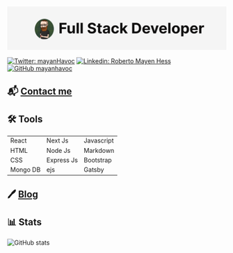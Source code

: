 <img src="./Github-cover-white-bg.png"/>

[![Twitter: mayanHavoc](https://img.shields.io/twitter/follow/mayanHavoc?style=social)](https://twitter.com/mayanHavoc)
[![Linkedin: Roberto Mayen Hess](https://img.shields.io/badge/-roberto_mayen-blue?style=flat-square&logo=Linkedin&logoColor=white&link=https://www.linkedin.com/in/roberto-mayen-hess/)](https://www.linkedin.com/in/roberto-mayen-hess/)
[![GitHub mayanhavoc](https://img.shields.io/github/followers/mayanhavoc?label=follow&style=social)](https://github.com/mayanhavoc)

## 📬 [Contact me](mailto:robertomh@protonmail.com)

## 🛠 Tools

|          |            |            |
| -------- | ---------- | ---------- |
| React    | Next Js    | Javascript |
| HTML     | Node Js    | Markdown   |
| CSS      | Express Js | Bootstrap  |
| Mongo DB | ejs        | Gatsby     |

## 🖊 [Blog](https://dev.to/@mayanhavoc)

## 📊 Stats

![GitHub stats](https://github-readme-stats.vercel.app/api?username=mayanhavoc&show_icons=true&theme=merko)

